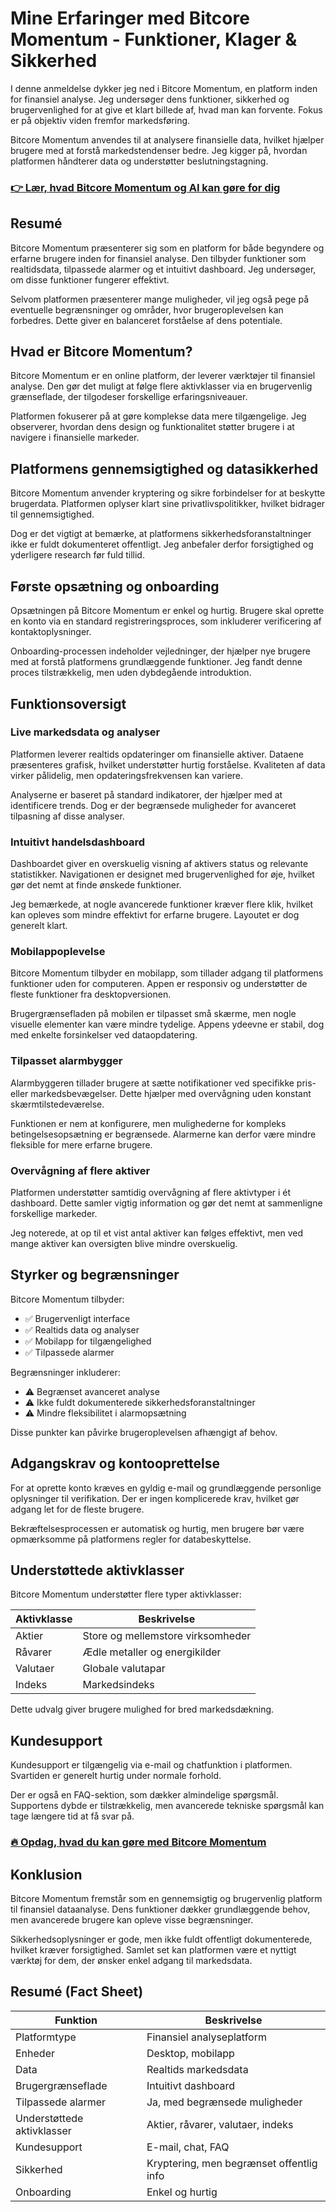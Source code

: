 # Mine Erfaringer med Bitcore Momentum - Funktioner, Klager & Sikkerhed
 

I denne anmeldelse dykker jeg ned i Bitcore Momentum, en platform inden for finansiel analyse. Jeg undersøger dens funktioner, sikkerhed og brugervenlighed for at give et klart billede af, hvad man kan forvente. Fokus er på objektiv viden fremfor markedsføring.

Bitcore Momentum anvendes til at analysere finansielle data, hvilket hjælper brugere med at forstå markedstendenser bedre. Jeg kigger på, hvordan platformen håndterer data og understøtter beslutningstagning.

### [👉 Lær, hvad Bitcore Momentum og AI kan gøre for dig](https://tinyurl.com/2cc56qb7)
## Resumé

Bitcore Momentum præsenterer sig som en platform for både begyndere og erfarne brugere inden for finansiel analyse. Den tilbyder funktioner som realtidsdata, tilpassede alarmer og et intuitivt dashboard. Jeg undersøger, om disse funktioner fungerer effektivt.

Selvom platformen præsenterer mange muligheder, vil jeg også pege på eventuelle begrænsninger og områder, hvor brugeroplevelsen kan forbedres. Dette giver en balanceret forståelse af dens potentiale.

## Hvad er Bitcore Momentum?

Bitcore Momentum er en online platform, der leverer værktøjer til finansiel analyse. Den gør det muligt at følge flere aktivklasser via en brugervenlig grænseflade, der tilgodeser forskellige erfaringsniveauer.

Platformen fokuserer på at gøre komplekse data mere tilgængelige. Jeg observerer, hvordan dens design og funktionalitet støtter brugere i at navigere i finansielle markeder.

## Platformens gennemsigtighed og datasikkerhed

Bitcore Momentum anvender kryptering og sikre forbindelser for at beskytte brugerdata. Platformen oplyser klart sine privatlivspolitikker, hvilket bidrager til gennemsigtighed.

Dog er det vigtigt at bemærke, at platformens sikkerhedsforanstaltninger ikke er fuldt dokumenteret offentligt. Jeg anbefaler derfor forsigtighed og yderligere research før fuld tillid.

## Første opsætning og onboarding

Opsætningen på Bitcore Momentum er enkel og hurtig. Brugere skal oprette en konto via en standard registreringsproces, som inkluderer verificering af kontaktoplysninger.

Onboarding-processen indeholder vejledninger, der hjælper nye brugere med at forstå platformens grundlæggende funktioner. Jeg fandt denne proces tilstrækkelig, men uden dybdegående introduktion.

## Funktionsoversigt

### Live markedsdata og analyser

Platformen leverer realtids opdateringer om finansielle aktiver. Dataene præsenteres grafisk, hvilket understøtter hurtig forståelse. Kvaliteten af data virker pålidelig, men opdateringsfrekvensen kan variere.

Analyserne er baseret på standard indikatorer, der hjælper med at identificere trends. Dog er der begrænsede muligheder for avanceret tilpasning af disse analyser.

### Intuitivt handelsdashboard

Dashboardet giver en overskuelig visning af aktivers status og relevante statistikker. Navigationen er designet med brugervenlighed for øje, hvilket gør det nemt at finde ønskede funktioner.

Jeg bemærkede, at nogle avancerede funktioner kræver flere klik, hvilket kan opleves som mindre effektivt for erfarne brugere. Layoutet er dog generelt klart.

### Mobilappoplevelse

Bitcore Momentum tilbyder en mobilapp, som tillader adgang til platformens funktioner uden for computeren. Appen er responsiv og understøtter de fleste funktioner fra desktopversionen.

Brugergrænsefladen på mobilen er tilpasset små skærme, men nogle visuelle elementer kan være mindre tydelige. Appens ydeevne er stabil, dog med enkelte forsinkelser ved dataopdatering.

### Tilpasset alarmbygger

Alarmbyggeren tillader brugere at sætte notifikationer ved specifikke pris- eller markedsbevægelser. Dette hjælper med overvågning uden konstant skærmtilstedeværelse.

Funktionen er nem at konfigurere, men mulighederne for kompleks betingelsesopsætning er begrænsede. Alarmerne kan derfor være mindre fleksible for mere erfarne brugere.

### Overvågning af flere aktiver

Platformen understøtter samtidig overvågning af flere aktivtyper i ét dashboard. Dette samler vigtig information og gør det nemt at sammenligne forskellige markeder.

Jeg noterede, at op til et vist antal aktiver kan følges effektivt, men ved mange aktiver kan oversigten blive mindre overskuelig.

## Styrker og begrænsninger

Bitcore Momentum tilbyder:

- ✅ Brugervenligt interface
- ✅ Realtids data og analyser
- ✅ Mobilapp for tilgængelighed
- ✅ Tilpassede alarmer

Begrænsninger inkluderer:

- ⚠️ Begrænset avanceret analyse
- ⚠️ Ikke fuldt dokumenterede sikkerhedsforanstaltninger
- ⚠️ Mindre fleksibilitet i alarmopsætning

Disse punkter kan påvirke brugeroplevelsen afhængigt af behov.

## Adgangskrav og kontooprettelse

For at oprette konto kræves en gyldig e-mail og grundlæggende personlige oplysninger til verifikation. Der er ingen komplicerede krav, hvilket gør adgang let for de fleste brugere.

Bekræftelsesprocessen er automatisk og hurtig, men brugere bør være opmærksomme på platformens regler for databeskyttelse.

## Understøttede aktivklasser

Bitcore Momentum understøtter flere typer aktivklasser:

| Aktivklasse          | Beskrivelse                    |
|---------------------|------------------------------|
| Aktier              | Store og mellemstore virksomheder |
| Råvarer             | Ædle metaller og energikilder    |
| Valutaer            | Globale valutapar               |
| Indeks              | Markedsindeks                  |

Dette udvalg giver brugere mulighed for bred markedsdækning.

## Kundesupport

Kundesupport er tilgængelig via e-mail og chatfunktion i platformen. Svartiden er generelt hurtig under normale forhold.

Der er også en FAQ-sektion, som dækker almindelige spørgsmål. Supportens dybde er tilstrækkelig, men avancerede tekniske spørgsmål kan tage længere tid at få svar på.

### [🔥 Opdag, hvad du kan gøre med Bitcore Momentum](https://tinyurl.com/2cc56qb7)
## Konklusion

Bitcore Momentum fremstår som en gennemsigtig og brugervenlig platform til finansiel dataanalyse. Dens funktioner dækker grundlæggende behov, men avancerede brugere kan opleve visse begrænsninger.

Sikkerhedsoplysninger er gode, men ikke fuldt offentligt dokumenterede, hvilket kræver forsigtighed. Samlet set kan platformen være et nyttigt værktøj for dem, der ønsker enkel adgang til markedsdata.

## Resumé (Fact Sheet)

| Funktion                 | Beskrivelse                            |
|--------------------------|--------------------------------------|
| Platformtype             | Finansiel analyseplatform             |
| Enheder                  | Desktop, mobilapp                     |
| Data                     | Realtids markedsdata                  |
| Brugergrænseflade        | Intuitivt dashboard                   |
| Tilpassede alarmer       | Ja, med begrænsede muligheder         |
| Understøttede aktivklasser | Aktier, råvarer, valutaer, indeks     |
| Kundesupport             | E-mail, chat, FAQ                     |
| Sikkerhed                | Kryptering, men begrænset offentlig info |
| Onboarding               | Enkel og hurtig                       |